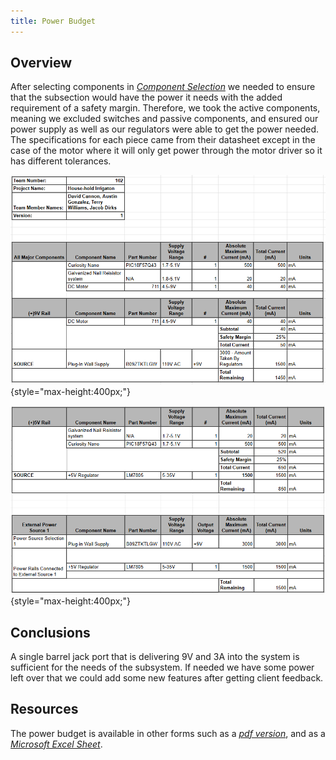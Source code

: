 ```yaml
---
title: Power Budget
---
```


## Overview

After selecting components in [*Component Selection*](https://jacobdirks.github.io/02-Component-Selection/Component-Selection/) we needed to ensure that the subsection would have the power it needs with the added requirement of a safety margin. Therefore, we took the active components, meaning we excluded switches and passive components, and ensured our power supply as well as our regulators were able to get the power needed. The specifications for each piece came from their datasheet except in the case of the motor where it will only get power through the motor driver so it has different tolerances.

![budget1](DirksDocs/powerBudget1.PNG){style="max-height:400px;"}

![budget2](DirksDocs/powerBudget2.PNG){style="max-height:400px;"}

## Conclusions

A single barrel jack port that is delivering 9V and 3A into the system is sufficient for the needs of the subsystem. If needed we have some power left over that we could add some new features after getting client feedback.

## Resources

The power budget is available in other forms such as a [*pdf version*](DirksDocs/powerBudget.pdf), and as a [*Microsoft Excel Sheet*](DirksDocs/PowerBudgetEGR304T102.xlsx).
